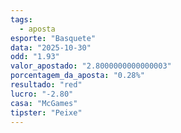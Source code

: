 ```yaml
---
tags:
  - aposta
esporte: "Basquete"
data: "2025-10-30"
odd: "1.93"
valor_apostado: "2.8000000000000003"
porcentagem_da_aposta: "0.28%"
resultado: "red"
lucro: "-2.80"
casa: "McGames"
tipster: "Peixe"
---
```

